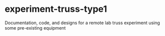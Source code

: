 # experiment-truss-type1
Documentation, code, and designs for a remote lab truss experiment using some pre-existing equipment
